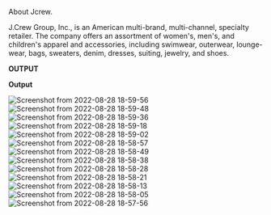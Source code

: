 
About Jcrew.

J.Crew Group, Inc., is an American multi-brand, multi-channel, specialty retailer. The company offers an assortment of women's, men's, and children's apparel and accessories, including swimwear, outerwear, lounge-wear, bags, sweaters, denim, dresses, suiting, jewelry, and shoes. 




**OUTPUT**





**Output**


![Screenshot from 2022-08-28 18-59-56](https://user-images.githubusercontent.com/77974484/187076432-4ed0aece-0134-4bd2-8459-09b4db5c30fb.png)
![Screenshot from 2022-08-28 18-59-48](https://user-images.githubusercontent.com/77974484/187076434-b5da971b-e297-444b-bc73-85e84f38e996.png)
![Screenshot from 2022-08-28 18-59-36](https://user-images.githubusercontent.com/77974484/187076437-bb80db65-bf01-48bd-93bf-4b05ee650e5d.png)
![Screenshot from 2022-08-28 18-59-18](https://user-images.githubusercontent.com/77974484/187076440-f8c39824-9a46-415b-8f87-de26d93ebbc4.png)
![Screenshot from 2022-08-28 18-59-02](https://user-images.githubusercontent.com/77974484/187076445-7fd5377e-b06e-4b2e-966b-ba79ba9815c5.png)
![Screenshot from 2022-08-28 18-58-57](https://user-images.githubusercontent.com/77974484/187076446-614b21c5-5fc7-4fbe-9db3-0fb47830e57f.png)
![Screenshot from 2022-08-28 18-58-49](https://user-images.githubusercontent.com/77974484/187076449-2e348bc2-94a7-492d-87b1-6fbd5565a634.png)
![Screenshot from 2022-08-28 18-58-38](https://user-images.githubusercontent.com/77974484/187076454-24d2c30f-d1e3-4f6c-a716-89cde0952c9a.png)
![Screenshot from 2022-08-28 18-58-28](https://user-images.githubusercontent.com/77974484/187076455-968e9299-d9e4-4cdd-b8e2-cf0090f678c6.png)
![Screenshot from 2022-08-28 18-58-21](https://user-images.githubusercontent.com/77974484/187076457-1cca6830-0564-42a0-9f33-ddf0201c812f.png)
![Screenshot from 2022-08-28 18-58-13](https://user-images.githubusercontent.com/77974484/187076458-c8c7bf9c-1c74-45ba-a06a-86186ca222d4.png)
![Screenshot from 2022-08-28 18-58-05](https://user-images.githubusercontent.com/77974484/187076459-174f968b-1f29-4b43-9539-5d6a86d35675.png)
![Screenshot from 2022-08-28 18-57-56](https://user-images.githubusercontent.com/77974484/187076460-95b685ad-d5ff-4c25-a9a3-9f20cf0458d0.png)

